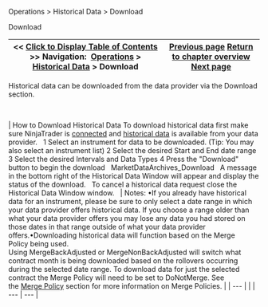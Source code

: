 ﻿


Operations \> Historical Data \> Download






















Download







| \<\< [Click to Display Table of Contents](download.md) \>\> **Navigation:**     [Operations](operations-1.md) \> [Historical Data](historical_data_manager-1.md) \> Download | [Previous page](editing-1.md) [Return to chapter overview](historical_data_manager-1.md) [Next page](hot_key_manager-1.md) |
| --- | --- |











Historical data can be downloaded from the data provider via the Download section.


 




| How to Download Historical Data To download historical data first make sure NinjaTrader is [connected](connecting-1.md) and [historical data](data_by_provider-1.md) is available from your data provider.   1 Select an instrument for data to be downloaded. (Tip: You may also select an instrument list) 2 Select the desired Start and End date range 3 Select the desired Intervals and Data Types  4 Press the "Download" button to begin the download   MarketDataArchives_Download   A message in the bottom right of the Historical Data Window will appear and display the status of the download.    To cancel a historical data request close the Historical Data Window window.     | Notes: •If you already have historical data for an instrument, please be sure to only select a date range in which your data provider offers historical data. If you choose a range older than what your data provider offers you may lose any data you had stored on those dates in that range outside of what your data provider offers.•Downloading historical data will function based on the Merge Policy being used. Using MergeBackAdjusted or MergeNonBackAdjusted will switch what contract month is being downloaded based on the rollovers occurring during the selected date range. To download data for just the selected contract the Merge Policy will need to be set to DoNotMerge. See the [Merge Policy](merge_policy-1.md) section for more information on Merge Policies. | | --- | |
| --- | --- |









